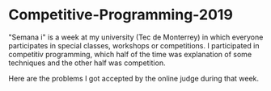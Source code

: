 # Competitive-Programming-2019
"Semana i" is a week at my university (Tec de Monterrey) in which everyone participates in special classes, workshops or competitions.
I participated in competitiv programming, which half of the time was explanation of some techniques and the other half was competition.
 
Here are the problems I got accepted by the online judge during that week.
